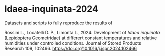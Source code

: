 # Idaea-inquinata-2024
Datasets and scripts to fully reproduce the results of

Rossini L., Locatelli D. P., Limonta L., 2024. Development of _Idaea inquinata_ (Lepidoptera Geometridae) at different constant temperatures and relative humidities under controlled conditions. Journal of Stored Products Research 109, 102466. https://doi.org/10.1016/j.jspr.2024.102466
